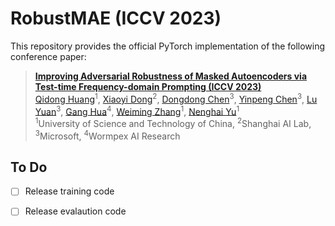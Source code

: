 # RobustMAE (ICCV 2023)
This repository provides the official PyTorch implementation of the following conference paper: 
> [**Improving Adversarial Robustness of Masked Autoencoders via Test-time Frequency-domain Prompting (ICCV 2023)**](https://arxiv.org/abs/2308.10315) <br>
> [Qidong Huang](https://shikiw.github.io/)<sup>1</sup>, 
> [Xiaoyi Dong](https://scholar.google.com/citations?user=FscToE0AAAAJ&hl=en)<sup>2</sup>, 
> [Dongdong Chen](https://www.dongdongchen.bid/)<sup>3</sup>,
> [Yinpeng Chen](https://scholar.google.com/citations?user=V_VpLksAAAAJ&hl=en)<sup>3</sup>,
> [Lu Yuan](https://scholar.google.com/citations?user=k9TsUVsAAAAJ&hl=zh-CN)<sup>3</sup>, 
> [Gang Hua](https://www.ganghua.org/)<sup>4</sup>, 
> [Weiming Zhang](http://staff.ustc.edu.cn/~zhangwm/index.html)<sup>1</sup>, 
> [Nenghai Yu](https://scholar.google.com/citations?user=7620QAMAAAAJ&hl=en)<sup>1</sup> <br>
> <sup>1</sup>University of Science and Technology of China, <sup>2</sup>Shanghai AI Lab, <sup>3</sup>Microsoft, <sup>4</sup>Wormpex AI Research <br>
>


## To Do
- [ ] Release training code
- [ ] Release evalaution code

